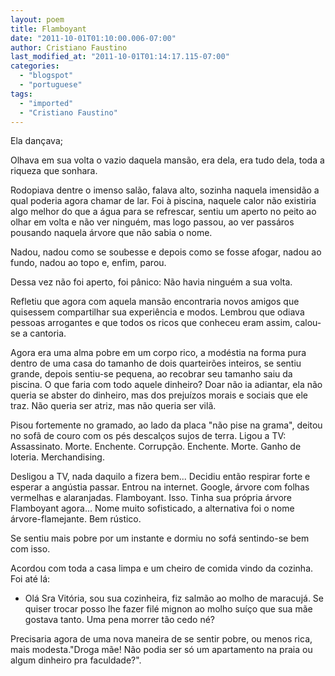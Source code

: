 ```yaml
---
layout: poem
title: Flamboyant
date: "2011-10-01T01:10:00.006-07:00"
author: Cristiano Faustino
last_modified_at: "2011-10-01T01:14:17.115-07:00"
categories:
  - "blogspot"
  - "portuguese"
tags:
  - "imported"
  - "Cristiano Faustino"
---
```


Ela dançava;

Olhava em sua volta o vazio daquela mansão, era dela, era tudo dela, toda a riqueza que sonhara.

Rodopiava dentre o imenso salão, falava alto, sozinha naquela imensidão a qual poderia agora chamar de lar. Foi à piscina, naquele calor não existiria algo melhor do que a água para se refrescar, sentiu um aperto no peito ao olhar em volta e não ver ninguém, mas logo passou, ao ver passáros pousando naquela árvore que não sabia o nome.

Nadou, nadou como se soubesse e depois como se fosse afogar, nadou ao fundo, nadou ao topo e, enfim, parou.

Dessa vez não foi aperto, foi pânico: Não havia ninguém a sua volta.

Refletiu que agora com aquela mansão encontraria novos amigos que quisessem compartilhar sua experiência e modos. Lembrou que odiava pessoas arrogantes e que todos os ricos que conheceu eram assim, calou-se a cantoria.

Agora era uma alma pobre em um corpo rico, a modéstia na forma pura dentro de uma casa do tamanho de dois quarteirões inteiros, se sentiu grande, depois sentiu-se pequena, ao recobrar seu tamanho saiu da piscina. O que faria com todo aquele dinheiro? Doar não ia adiantar, ela não queria se abster do dinheiro, mas dos prejuízos morais e sociais que ele traz. Não queria ser atriz, mas não queria ser vilã.

Pisou fortemente no gramado, ao lado da placa "não pise na grama", deitou no sofã de couro com os pés descalços sujos de terra. Ligou a TV: Assassinato. Morte. Enchente. Corrupção. Enchente. Morte. Ganho de loteria. Merchandising.

Desligou a TV, nada daquilo a fizera bem... Decidiu então respirar forte e esperar a angústia passar. Entrou na internet. Google, árvore com folhas vermelhas e alaranjadas. Flamboyant. Isso. Tinha sua própria árvore Flamboyant agora... Nome muito sofisticado, a alternativa foi o nome árvore-flamejante. Bem rústico.

Se sentiu mais pobre por um instante e dormiu no sofá sentindo-se bem com isso.

Acordou com toda a casa limpa e um cheiro de comida vindo da cozinha. Foi até lá:

- Olá Sra Vitória, sou sua cozinheira, fiz salmão ao molho de maracujá. Se quiser trocar posso lhe fazer filé mignon ao molho suíço que sua mãe gostava tanto. Uma pena morrer tão cedo né?

Precisaria agora de uma nova maneira de se sentir pobre, ou menos rica, mais modesta."Droga mãe! Não podia ser só um apartamento na praia ou algum dinheiro pra faculdade?".